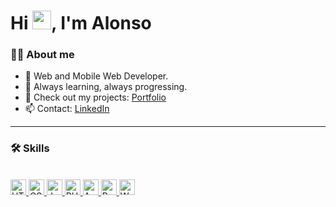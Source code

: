 <h1 align="left">Hi <img src="https://raw.githubusercontent.com/kaueMarques/kaueMarques/master/hi.gif" height="30px">, I'm Alonso</h1>

### 👨‍💻 About me
- 🌱 Web and Mobile Web Developer.
- 🎯 Always learning, always progressing.
- 🔗 Check out my projects: [Portfolio](https://alonsoportfolio.netlify.app/)
- 📫 Contact: [LinkedIn](https://www.linkedin.com/in/alonso-rodrigues/)

<hr>

### 🛠️ Skills
<br>
<div align="left">
  <a href="https://developer.mozilla.org/en-US/docs/Web/HTML" rel="nofollow">
    <img src="https://cdn.jsdelivr.net/gh/devicons/devicon@latest/icons/html5/html5-original.svg" alt="HTML" width="25" height="25">
  </a>
  <a href="https://developer.mozilla.org/en-US/docs/Web/CSS" rel="nofollow">
    <img src="https://cdn.jsdelivr.net/gh/devicons/devicon@latest/icons/css3/css3-original.svg" alt="CSS" width="25" height="25">
  </a>
  <a href="https://www.javascript.com" rel="nofollow">
    <img src="https://cdn.jsdelivr.net/gh/devicons/devicon@latest/icons/javascript/javascript-original.svg" alt="JavaScript" width="25" height="25">
  </a>
  <a href="https://www.php.net" rel="nofollow">
    <img src="https://cdn.jsdelivr.net/gh/devicons/devicon@latest/icons/php/php-original.svg" alt="PHP" width="25" height="25">
  </a>
  <a href="https://azure.microsoft.com/en-us/services/sql-database" rel="nofollow">
    <img src="https://cdn.jsdelivr.net/gh/devicons/devicon@latest/icons/azuresqldatabase/azuresqldatabase-original.svg" alt="Azure SQL Database" width="25" height="25">
  </a>
  <a href="https://reactjs.org" rel="nofollow">
    <img src="https://cdn.jsdelivr.net/gh/devicons/devicon@latest/icons/react/react-original.svg" alt="React" width="25" height="25">
  </a>
  <a href="https://wordpress.org" rel="nofollow">
    <img src="https://cdn.jsdelivr.net/gh/devicons/devicon@latest/icons/wordpress/wordpress-original.svg" alt="WordPress" width="25" height="25">
  </a>
</div>
